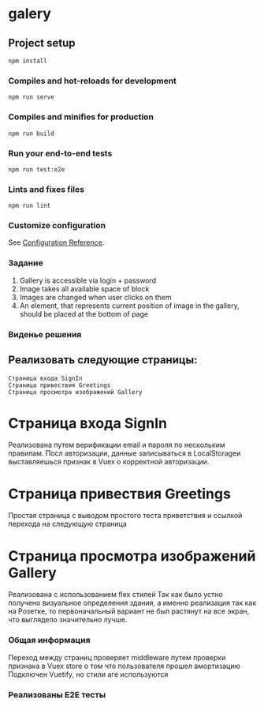 # galery

## Project setup
```
npm install
```

### Compiles and hot-reloads for development
```
npm run serve
```

### Compiles and minifies for production
```
npm run build
```

### Run your end-to-end tests
```
npm run test:e2e
```

### Lints and fixes files
```
npm run lint
```

### Customize configuration
See [Configuration Reference](https://cli.vuejs.org/config/).

### Задание

 1. Gallery is accessible via login + password
 2.  Image  takes all available space of block
 3.  Images are changed when user clicks  on them
 4. An element, that represents current position of image in the gallery, should be placed at the bottom of page


### Виденье решения
## Реализовать следующие страницы:
	Страница входа SignIn
	Страница привествия Greetings
	Страница просмотра изображений Gallery

# Страница входа SignIn
Реализована путем верификации email и пароля по нескольким правилам.
Посл авторизации, данные записываться в LocalStorageи выставляешься признак в Vuex о корректной авторизации.

# Страница привествия Greetings
Простая страница с выводом простого теста приветствия и ссылкой перехода на следующую страница 

# Страница просмотра изображений Gallery
Реализована с использованием flex стилей
Так как было устно получено визуальное определения здания, а именно реализация так как на Розетке, то первоначальный вариант не был растянут на все экран, что выглядело значительно лучше. 


### Общая информация
Переход между страниц проверяет middleware путем проверки признака в Vuex store о том что пользователя прошел амортизацию
Подключен Vuetify, но стили аге используются

### Реализованы E2E тесты 


